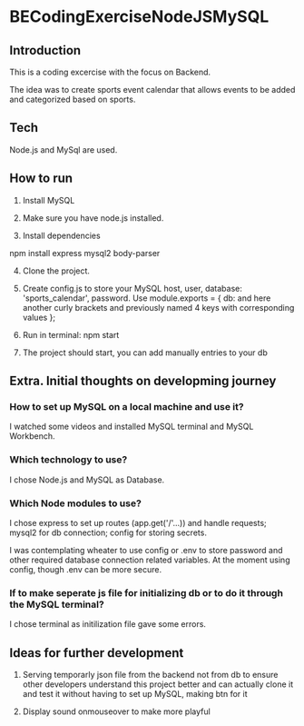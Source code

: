 # BECodingExerciseNodeJSMySQL

## Introduction

This is a coding excercise with the focus on Backend. 

The idea was to create sports event calendar that allows events to be added and categorized based on sports. 

## Tech

Node.js and MySql are used.

## How to run

1. Install MySQL

2. Make sure you have node.js installed.

3. Install dependencies

npm install express mysql2 body-parser

4. Clone the project.
   
5. Create config.js to store your MySQL host, user, database: 'sports_calendar', password. Use module.exports = { db: and here another curly brackets and previously named 4 keys with corresponding values };

6. Run in terminal: npm start
   
7. The project should start, you can add manually entries to your db

## Extra. Initial thoughts on developming journey

### How to set up MySQL on a local machine and use it? 

I watched some videos and installed MySQL terminal and MySQL Workbench.

### Which technology to use? 

I chose Node.js and MySQL as Database.

### Which Node modules to use? 

I chose express to set up routes (app.get('/'...)) and handle requests; mysql2 for db connection; config for storing secrets.

I was contemplating wheater to use config or .env to store password and other required database connection related variables. At the moment using config, though .env can be more secure.

### If to make seperate js file for initializing db or to do it through the MySQL terminal?

I chose terminal as initilization file gave some errors.

## Ideas for further development

1. Serving temporarly json file from the backend not from db to ensure other developers understand this project better and can actually clone it and test it without having to set up MySQL, making btn for it
   
2. Display sound onmouseover to make more playful